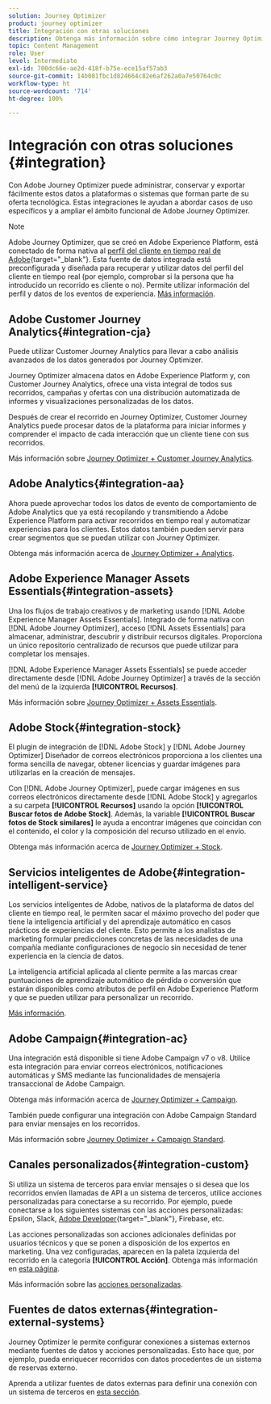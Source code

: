 ```yaml
---
solution: Journey Optimizer
product: journey optimizer
title: Integración con otras soluciones
description: Obtenga más información sobre cómo integrar Journey Optimizer con otras soluciones
topic: Content Management
role: User
level: Intermediate
exl-id: 700dc66e-ae2d-418f-b75e-ece15af57ab3
source-git-commit: 14b081fbc1d824664c82e6af262a0a7e50764c0c
workflow-type: ht
source-wordcount: '714'
ht-degree: 100%

---
```


# Integración con otras soluciones {#integration}

Con Adobe Journey Optimizer puede administrar, conservar y exportar fácilmente estos datos a plataformas o sistemas que forman parte de su oferta tecnológica. Estas integraciones le ayudan a abordar casos de uso específicos y a ampliar el ámbito funcional de Adobe Journey Optimizer.

>[!NOTE]
>
> Adobe Journey Optimizer, que se creó en Adobe Experience Platform, está conectado de forma nativa al [perfil del cliente en tiempo real de Adobe](https://experienceleague.adobe.com/docs/experience-platform/profile/home.html?lang=es){target="_blank"}. Esta fuente de datos integrada está preconfigurada y diseñada para recuperar y utilizar datos del perfil del cliente en tiempo real (por ejemplo, comprobar si la persona que ha introducido un recorrido es cliente o no). Permite utilizar información del perfil y datos de los eventos de experiencia. [Más información](../datasource/adobe-experience-platform-data-source.md).

## Adobe Customer Journey Analytics{#integration-cja}

Puede utilizar Customer Journey Analytics para llevar a cabo análisis avanzados de los datos generados por Journey Optimizer.

Journey Optimizer almacena datos en Adobe Experience Platform y, con Customer Journey Analytics, ofrece una vista integral de todos sus recorridos, campañas y ofertas con una distribución automatizada de informes y visualizaciones personalizadas de los datos.

Después de crear el recorrido en Journey Optimizer, Customer Journey Analytics puede procesar datos de la plataforma para iniciar informes y comprender el impacto de cada interacción que un cliente tiene con sus recorridos.

Más información sobre [Journey Optimizer + Customer Journey Analytics](../reports/cja-ajo.md).

## Adobe Analytics{#integration-aa}

Ahora puede aprovechar todos los datos de evento de comportamiento de Adobe Analytics que ya está recopilando y transmitiendo a Adobe Experience Platform para activar recorridos en tiempo real y automatizar experiencias para los clientes. Estos datos también pueden servir para crear segmentos que se puedan utilizar con Journey Optimizer.

Obtenga más información acerca de [Journey Optimizer + Analytics](../event/about-analytics.md).


## Adobe Experience Manager Assets Essentials{#integration-assets}

Una los flujos de trabajo creativos y de marketing usando [!DNL Adobe Experience Manager Assets Essentials]. Integrado de forma nativa con [!DNL Adobe Journey Optimizer], acceso [!DNL Assets Essentials] para almacenar, administrar, descubrir y distribuir recursos digitales. Proporciona un único repositorio centralizado de recursos que puede utilizar para completar los mensajes.

[!DNL Adobe Experience Manager Assets Essentials] se puede acceder directamente desde [!DNL Adobe Journey Optimizer] a través de la sección del menú de la izquierda **[!UICONTROL Recursos]**.

Más información sobre [Journey Optimizer + Assets Essentials](../email/assets-essentials.md).


## Adobe Stock{#integration-stock}

El plugin de integración de [!DNL Adobe Stock] y [!DNL Adobe Journey Optimizer] Diseñador de correos electrónicos proporciona a los clientes una forma sencilla de navegar, obtener licencias y guardar imágenes para utilizarlas en la creación de mensajes.

Con [!DNL Adobe Journey Optimizer], puede cargar imágenes en sus correos electrónicos directamente desde [!DNL Adobe Stock] y agregarlos a su carpeta **[!UICONTROL Recursos]** usando la opción **[!UICONTROL Buscar fotos de Adobe Stock]**. Además, la variable **[!UICONTROL Buscar fotos de Stock similares]** le ayuda a encontrar imágenes que coincidan con el contenido, el color y la composición del recurso utilizado en el envío.

Obtenga más información acerca de [Journey Optimizer + Stock](../email/stock.md).


## Servicios inteligentes de Adobe{#integration-intelligent-service}

Los servicios inteligentes de Adobe, nativos de la plataforma de datos del cliente en tiempo real, le permiten sacar el máximo provecho del poder que tiene la inteligencia artificial y del aprendizaje automático en casos prácticos de experiencias del cliente. Esto permite a los analistas de marketing formular predicciones concretas de las necesidades de una compañía mediante configuraciones de negocio sin necesidad de tener experiencia en la ciencia de datos.

La inteligencia artificial aplicada al cliente permite a las marcas crear puntuaciones de aprendizaje automático de pérdida o conversión que estarán disponibles como atributos de perfil en Adobe Experience Platform y que se pueden utilizar para personalizar un recorrido.

[Más información](../building-journeys/ai-services-overview.md).


## Adobe Campaign{#integration-ac}

Una integración está disponible si tiene Adobe Campaign v7 o v8. Utilice esta integración para enviar correos electrónicos, notificaciones automáticas y SMS mediante las funcionalidades de mensajería transaccional de Adobe Campaign.

Obtenga más información acerca de [Journey Optimizer + Campaign](../building-journeys/ajo-ac.md).

También puede configurar una integración con Adobe Campaign Standard para enviar mensajes en los recorridos.

Más información sobre [Journey Optimizer + Campaign Standard](../building-journeys/ajo-ac.md).

## Canales personalizados{#integration-custom}

Si utiliza un sistema de terceros para enviar mensajes o si desea que los recorridos envíen llamadas de API a un sistema de terceros, utilice acciones personalizadas para conectarse a su recorrido. Por ejemplo, puede conectarse a los siguientes sistemas con las acciones personalizadas: Epsilon, Slack, [Adobe Developer](https://developer.adobe.com){target="_blank"}, Firebase, etc.

Las acciones personalizadas son acciones adicionales definidas por usuarios técnicos y que se ponen a disposición de los expertos en marketing. Una vez configuradas, aparecen en la paleta izquierda del recorrido en la categoría **[!UICONTROL Acción]**. Obtenga más información en [esta página](../building-journeys/about-journey-activities.md#action-activities).

Más información sobre las [acciones personalizadas](../action/about-custom-action-configuration.md).

## Fuentes de datos externas{#integration-external-systems}

Journey Optimizer le permite configurar conexiones a sistemas externos mediante fuentes de datos y acciones personalizadas. Esto hace que, por ejemplo, pueda enriquecer recorridos con datos procedentes de un sistema de reservas externo.

Aprenda a utilizar fuentes de datos externas para definir una conexión con un sistema de terceros en [esta sección](../datasource/external-data-sources.md).
